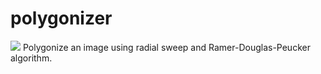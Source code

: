 # polygonizer
![](https://raw.github.com/cruisky/polygonizer/master/Ascreenshot.PNG)
Polygonize an image using radial sweep and Ramer-Douglas-Peucker algorithm.